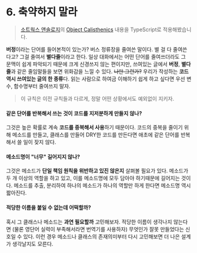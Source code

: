 # 6. 축약하지 말라

> [소트웍스 앤솔로지](http://www.kyobobook.co.kr/product/detailViewKor.laf?barcode=9788992939249)의 [Object Calisthenics](https://williamdurand.fr/2013/06/03/object-calisthenics) 내용을 TypeScript로 적용해봤습니다.

**버정**이라는 단어를 들어본적이 있는가? 버스 정류장을 줄여쓴 말이다. 별 걸 다 줄여쓴다고? 그걸 줄여서 **별다줄**이라고 한다. 일상 대화에서는 어떤 단어를 줄여쓰더라도 그 문맥이 쉽게 파악되기 때문에 크게 신경쓰지 않는 편이지만, 쓰여있는 글에서 **버정**, **별다줄**과 같은 줄임말들을 보면 위화감을 느낄 수 있다. ~~나만 그런가?~~ 우리가 작성하는 **코드 역시 쓰여있는 글의 한 종류**다. 읽는 사람으로 하여금 이해하기 쉽게 하고 싶다면 우선 변수, 함수명부터 줄여쓰지 말자.

> 이 규칙은 이전 규칙들과 다르게, 정말 어떤 상황에서도 예외없이 지키자.

#### 같은 단어를 반복해서 쓰는 것이 코드를 지저분하게 만들지 않나?

그것은 높은 확률로 계속 **코드를 중복해서 사용**하기 때문이다. 코드의 중복을 줄이기 위해 메소드를 만들고, 클래스를 만들어 DRY한 코드를 만든다면 애초에 같은 단어를 반복해서 쓸 일이 잦지 않다.

#### 메소드명이 "너무" 길어지지 않나?

그것은 메소드가 **단일 책임 원칙을 위반하고 있진 않은지** 살펴볼 필요가 있다. 메소드가 두 개 이상의 역할을 하고 있고, 이를 메소드명에 모두 담아야 하기때문에 길어지는 것이다. 메소드를 추출, 분리하여 하나의 메소드가 하나의 역할만 하게 한다면 메소드명 역시 짧아진다.

#### 적당한 이름을 붙일 수 없는데 어떡할까?

혹시 그 클래스나 메소드는 **과연 필요할까** 고민해보자. 적당한 이름이 생각나지 않는다면 (물론 영단어 실력이 부족해서라면 번역기를 사용하자) 무엇인가 잘못 만들었다는 신호일 수 있다. 이런 경우 메소드나 클래스의 존재의미부터 다시 고민해보면 더 나은 설계가 생각날지도 모른다.
